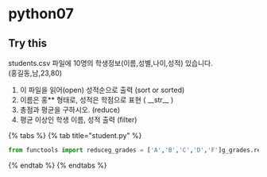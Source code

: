 # python07

## Try this

students.csv 파일에 10명의 학생정보\(이름,성별,나이,성적\) 있습니다.  
\(홍길동,남,23,80\)

1. 이 파일을 읽어\(open\) 성적순으로 출력 \(sort or sorted\)
2. 이름은 홍\*\* 형태로, 성적은 학점으로 표현 \( \_\_str\_\_ \)
3. 총점과 평균을 구하시오. \(reduce\)
4. 평균 이상인 학생 이름, 성적 출력 \(filter\)

{% tabs %}
{% tab title="student.py" %}
```python
from functools import reduceg_grades = ['A','B','C','D','F']g_grades.reverse()class Student:    grade = ''    def __init__(self, line):        name, gender, age, score = line.strip().split(',')        self.name = name        self.gender = gender        self.age = age        self.score = int(score)    # toString    def __str__(self):        return "{}**\t{}\t{}\t{}".format(self.name[0], self.gender, self.age, self.grade)    def make_grade(self):        if self.score == 100:            self.grade = 'A+'        else:             self.grade = g_grades[self.score // 10 - 5]#print(g_grades)students = []with open("students.csv","r",encoding="utf8") as file:    for i, line in enumerate(file):        if i == 0: continue        # print(line.strip().split(','))        students.append(Student(line))students.sort(key=lambda stu: stu.score, reverse=True)m = map(lambda stu: stu.make_grade(), students)list(m)# A if type(x) == int else B #Python# type(x) == int ? A : B #Java# if type(x) == int: #     A# else: #     Bdef sumfn(x,y):    if type(x) == int:        return x + y.score    else:        return x.score + y.score# total = reduce(lambda x,y: (x if type(x) == int else x.score) + y.score, students)total = reduce(sumfn, students)avg = total / len(students)print("총계, 평균 >>> ", total, avg)print("이름\t성별\t나이\t학점")print("----\t----\t----\t----")for s in students:    print(s)print("------------------------")for s in students:    if s.score > avg:        print(s.name, s.score)

```
{% endtab %}
{% endtabs %}

